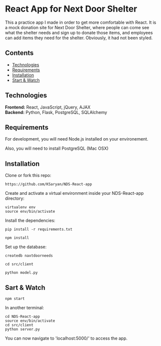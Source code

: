 # React App for Next Door Shelter
This a practice app I made in order to get more comfortable with React. It is a mock donation site for Next Door Shelter, where people can come see what the shelter needs and sign up to donate those items, and employees can add items they need for the shelter. Obviously, it had not been styled. 

## Contents
* [Technologies](#technologies)
* [Requirements](#requirements)
* [Installation](#installation)
* [Start & Watch](#start)

## <a name="technologies"></a>Technologies
<b>Frontend:</b> React, JavaScript, jQuery, AJAX<br/>
<b>Backend:</b> Python, Flask, PostgreSQL, SQLAlchemy<br/>


## <a name="requirements"></a>Requirements

For development, you will need Node.js installed on your environement.

Also, you will need to install PostgreSQL (Mac OSX)


## <a name="installation"></a>Installation

Clone or fork this repo:

```
https://github.com/KSaryan/NDS-React-app
```

Create and activate a virtual environment inside your NDS-React-app directory:

```
virtualenv env
source env/bin/activate
```

Install the dependencies:

```
pip install -r requirements.txt
```
```
npm install
```

Set up the database:
```
createdb naxtdoorneeds
```
```
cd src/client
```
```
python model.py
```


## <a name="start"></a>Sart & Watch
```
npm start
```

In another terminal:
```
cd NDS-React-app
source env/bin/activate
cd src/client
python server.py
```

You can now navigate to 'localhost:5000/' to access the app.
